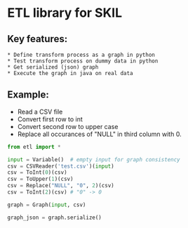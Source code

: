 # ETL library for SKIL

## Key features:
    * Define transform process as a graph in python
    * Test transform process on dummy data in python
    * Get serialized (json) graph
    * Execute the graph in java on real data
    

## Example:

* Read a CSV file
* Convert first row to int
* Convert second row to upper case
* Replace all occurances of "NULL" in third column with 0.

```python
from etl import *

input = Variable()  # empty input for graph consistency
csv = CSVReader('test.csv')(input)
csv = ToInt(0)(csv)
csv = ToUpper(1)(csv)
csv = Replace("NULL", "0", 2)(csv)
csv = ToInt(2)(csv) # "0" -> 0

graph = Graph(input, csv)

graph_json = graph.serialize()


```
